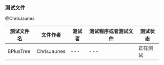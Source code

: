 ### 测试文件
@ChrisJaunes

|测试文件名|文件作者|测试者|测试程序或者测试文件|测试状态|
|---|---|---|---|---|
|BPlusTree|ChrisJaunes|---|---|正在测试|
